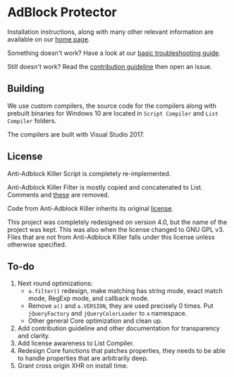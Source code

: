 # AdBlock Protector

Installation instructions, along with many other relevant information are available on our 
[home page](http://jspenguin2017.github.io/AdBlockProtector/). 

Something doesn't work? Have a look at our 
[basic troubleshooting guide](https://github.com/jspenguin2017/AdBlockProtector/blob/master/Notes/Basic%20Troubleshooting.MD). 

Still doesn't work? Read the [contribution guideline](https://github.com/jspenguin2017/AdBlockProtector/blob/master/CONTRIBUTING.MD) 
then open an issue. 

## Building

We use custom compilers, the source code for the compilers along with prebuilt binaries for Windows 10 are 
located in `Script Compiler` and `List Compiler` folders. 

The compilers are built with Visual Studio 2017. 

## License

Anti-Adblock Killer Script is completely re-implemented. 

Anti-Adblock Killer Filter is mostly copied and concatenated to List. Comments and 
[these](../master/List%20Compiler/Remove.txt) are removed. 

Code from Anti-Adblock Killer inherits its original [license](https://github.com/reek/anti-adblock-killer/blob/master/LICENSE). 

This project was completely redesigned on version 4.0, but the name of the project was kept. 
This was also when the license changed to GNU GPL v3. 
Files that are not from Anti-Adblock Killer falls under this license unless otherwise specified. 

## To-do

1. Next round optimizations: 
    * `a.filter()` redesign, make matching has string mode, exact match mode, RegExp mode, and callback mode. 
    * Remove `a()` and `a.VERSION`, they are used precisely 0 times. Put `jQueryFactory` and `jQueryColorLoader` to `a` namespace. 
    * Other general Core optimization and clean up. 
2. Add contribution guideline and other documentation for transparency and clarity. 
3. Add license awareness to List Compiler. 
4. Redesign Core functions that patches properties, they needs to be able to handle properties that are arbitrarily deep. 
5. Grant cross origin XHR on install time. 
